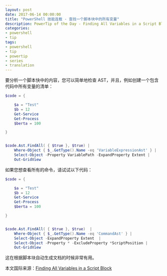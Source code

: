 ```yaml
---
layout: post
date: 2017-06-14 00:00:00
title: "PowerShell 技能连载 - 查找一个脚本块中的所有变量"
description: PowerTip of the Day - Finding All Variables in a Script Block
categories:
- powershell
- tip
tags:
- powershell
- tip
- powertip
- series
- translation
---
```

要分析一个脚本快中的内容，您可以简单地检查 AST，并且，例如创建一个包含代码中所有变量的清单：

```powershell
$code = {

    $a = "Test"
    $b = 12
    Get-Service
    Get-Process
    $berta = 100

}


$code.Ast.FindAll( { $true }, $true) |
    Where-Object { $_.GetType().Name -eq 'VariableExpressionAst' } |
    Select-Object -Property VariablePath -ExpandProperty Extent |
    Out-GridView
```

如果您想查看所有的命令，请试试以下代码：

```powershell
$code = {

    $a = "Test"
    $b = 12
    Get-Service
    Get-Process
    $berta = 100

}


$code.Ast.FindAll( { $true }, $true)  |
    Where-Object { $_.GetType().Name -eq 'CommandAst' } |
    Select-Object -ExpandProperty Extent  |
    Select-Object -Property * -ExcludeProperty *ScriptPosition |
    Out-GridView
```

这在根据脚本块自动生成文档的时候非常有用。

<!--more-->
本文国际来源：[Finding All Variables in a Script Block](http://community.idera.com/powershell/powertips/b/tips/posts/finding-all-variables-in-a-script-block)
